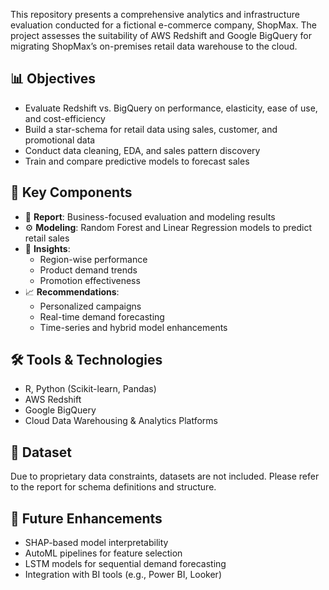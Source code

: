 This repository presents a comprehensive analytics and infrastructure evaluation conducted for a fictional e-commerce company, ShopMax. The project assesses the suitability of AWS Redshift and Google BigQuery for migrating ShopMax’s on-premises retail data warehouse to the cloud.

## 📊 Objectives
- Evaluate Redshift vs. BigQuery on performance, elasticity, ease of use, and cost-efficiency
- Build a star-schema for retail data using sales, customer, and promotional data
- Conduct data cleaning, EDA, and sales pattern discovery
- Train and compare predictive models to forecast sales

## 🧠 Key Components
- 📑 **Report**: Business-focused evaluation and modeling results
- ⚙️ **Modeling**: Random Forest and Linear Regression models to predict retail sales
- 🧪 **Insights**: 
  - Region-wise performance
  - Product demand trends
  - Promotion effectiveness
- 📈 **Recommendations**:
  - Personalized campaigns
  - Real-time demand forecasting
  - Time-series and hybrid model enhancements

## 🛠️ Tools & Technologies
- R, Python (Scikit-learn, Pandas)
- AWS Redshift
- Google BigQuery
- Cloud Data Warehousing & Analytics Platforms

## 🔐 Dataset
Due to proprietary data constraints, datasets are not included. Please refer to the report for schema definitions and structure.

## 📌 Future Enhancements
- SHAP-based model interpretability
- AutoML pipelines for feature selection
- LSTM models for sequential demand forecasting
- Integration with BI tools (e.g., Power BI, Looker)
